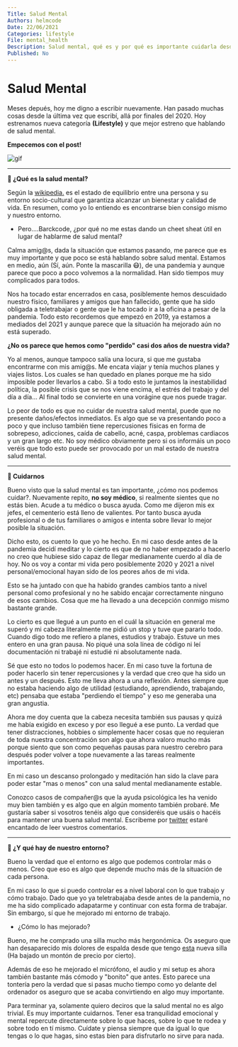 ```yaml
---
Title: Salud Mental
Authors: helmcode
Date: 22/06/2021
Categories: lifestyle
File: mental_health
Description: Salud mental, qué es y por qué es importante cuidarla desde mi punto de vista.
Published: No
---
```


# Salud Mental
Meses depués, hoy me digno a escribir nuevamente. Han pasado muchas cosas desde la última vez que escribí, allá por finales del 2020. Hoy estrenamos nueva categoría **(Lifestyle)** y que mejor estreno que hablando de salud mental.

**Empecemos con el post!**

![gif](https://media.giphy.com/media/SqC583uYBo31FMBmj1/giphy.gif)

---
**🔹 ¿Qué es la salud mental?**

Según la [wikipedia.](https://es.wikipedia.org/wiki/Salud_mental#:~:text=La%20salud%20mental%20es%2C%20en,bienestar%20y%20calidad%20de%20vida.) es el estado de equilibrio entre una persona y su entorno socio-cultural que garantiza alcanzar un bienestar y calidad de vida. En resumen, como yo lo entiendo es encontrarse bien consigo mismo y nuestro entorno.

- Pero....Barckcode, ¿por qué no me estas dando un cheet sheat útil en lugar de hablarme de salud mental?

Calma amig@s, dada la situación que estamos pasando, me parece que es muy importante y que poco se está hablando sobre salud mental. Estamos en medio, aún (Sí, aún. Ponte la mascarilla 😷), de una pandemia y aunque parece que poco a poco volvemos a la normalidad. Han sido tiempos muy complicados para todos.

Nos ha tocado estar encerrados en casa, posiblemente hemos descuidado nuestro físico, familiares y amigos que han fallecido, gente que ha sido obligada a teletrabajar o gente que le ha tocado ir a la oficina a pesar de la pandemia. Todo esto recordemos que empezó en 2019, ya estamos a mediados del 2021 y aunque parece que la situación ha mejorado aún no está superado.

**¿No os parece que hemos como "perdido" casi dos años de nuestra vida?**

Yo al menos, aunque tampoco salía una locura, si que me gustaba encontrarme con mis amig@s. Me encata viajar y tenía muchos planes y viajes listos. Los cuales se han quedado en planes porque me ha sido imposible poder llevarlos a cabo. Si a todo esto le juntamos la inestabilidad política, la posible crisis que se nos viene encima, el estrés del trabajo y del día a día... Al final todo se convierte en una vorágine que nos puede tragar.

Lo peor de todo es que no cuidar de nuestra salud mental, puede que no presente daños/efectos inmediatos. Es algo que se va presentando poco a poco y que incluso también tiene repercusiones físicas en forma de sobrepeso, adicciones, caída de cabello, acné, caspa, problemas cardiacos y un gran largo etc. No soy médico obviamente pero si os informáis un poco veréis que todo esto puede ser provocado por un mal estado de nuestra salud mental.

---
**🔹 Cuidarnos**

Bueno visto que la salud mental es tan importante, ¿cómo nos podemos cuidar?. Nuevamente repito, **no soy médico**, si realmente sientes que no estás bien. Acude a tu médico o busca ayuda. Como me dijeron mis ex jefes, el cementerio está lleno de valientes. Por tanto busca ayuda profesional o de tus familiares o amigos e intenta sobre llevar lo mejor posible la situación.

Dicho esto, os cuento lo que yo he hecho. En mi caso desde antes de la pandemia decidí meditar y lo cierto es que de no haber empezado a hacerlo no creo que hubiese sido capaz de llegar medianamente cuerdo al día de hoy. No os voy a contar mi vida pero posiblemente 2020 y 2021 a nivel personal/emocional hayan sido de los peores años de mi vida.

Esto se ha juntado con que ha habido grandes cambios tanto a nivel personal como profesional y no he sabido encajar correctamente ninguno de esos cambios. Cosa que me ha llevado a una decepción conmigo mismo bastante grande.

Lo cierto es que llegué a un punto en el cuál la situación en general me superó y mi cabeza literalmente me pidió un stop y tuve que pararlo todo. Cuando digo todo me refiero a planes, estudios y trabajo. Estuve un mes entero en una gran pausa. No piqué una sola línea de código ni leí documentación ni trabajé ni estudié ni absolutamente nada.

Sé que esto no todos lo podemos hacer. En mi caso tuve la fortuna de poder hacerlo sin tener repercusiones y la verdad que creo que ha sido un antes y un después. Esto me lleva ahora a una reflexión. Antes siempre que no estaba haciendo algo de utilidad (estudiando, aprendiendo, trabajando, etc) pensaba que estaba "perdiendo el tiempo" y eso me generaba una gran angustia.

Ahora me doy cuenta que la cabeza necesita también sus pausas y quizá me había exigido en exceso y por eso llegué a ese punto. La verdad que tener distracciones, hobbies o simplemente hacer cosas que no requieran de toda nuestra concentración son algo que ahora valoro mucho más porque siento que son como pequeñas pausas para nuestro cerebro para después poder volver a tope nuevamente a las tareas realmente importantes.

En mi caso un descanso prolongado y meditación han sido la clave para poder estar "mas o menos" con una salud mental medianamente estable.

Conozco casos de compañer@s que la ayuda psicológica les ha venido muy bien también y es algo que en algún momento también probaré. Me gustaría saber si vosotros tenéis algo que consideréis que usáis o hacéis para mantener una buena salud mental. Escribeme por [twitter](https://twitter.com/barckcode) estaré encantado de leer vuestros comentarios.

---
**🔹 ¿Y qué hay de nuestro entorno?**

Bueno la verdad que el entorno es algo que podemos controlar más o menos. Creo que eso es algo que depende mucho más de la situación de cada persona.

En mi caso lo que si puedo controlar es a nivel laboral con lo que trabajo y cómo trabajo. Dado que yo ya teletrabajaba desde antes de la pandemia, no me ha sido complicado adapatarme y continuar con esta forma de trabajar. Sin embargo, sí que he mejorado mi entorno de trabajo.

- ¿Cómo lo has mejorado?

Bueno, me he comprado una silla mucho más hergonómica. Os aseguro que han desaparecido mis dolores de espalda desde que tengo [esta](https://www.ikea.com/es/es/p/markus-silla-trabajo-glose-negro-40103100/) nueva silla (Ha bajado un montón de precio por cierto).

Además de eso he mejorado el micrófono, el audio y mi setup es ahora también bastante más cómodo y "bonito" que antes. Esto parece una tontería pero la verdad que si pasas mucho tiempo como yo delante del ordenador os aseguro que se acaba convirtiendo en algo muy importante.

Para terminar ya, solamente quiero deciros que la salud mental no es algo trivial. Es muy importante cuidarnos. Tener esa tranquilidad emocional y mental repercute directamente sobre lo que haces, sobre lo que te rodea y sobre todo en tí mismo. Cuídate y piensa siempre que da igual lo que tengas o lo que hagas, sino estas bien para disfrutarlo no sirve para nada.
